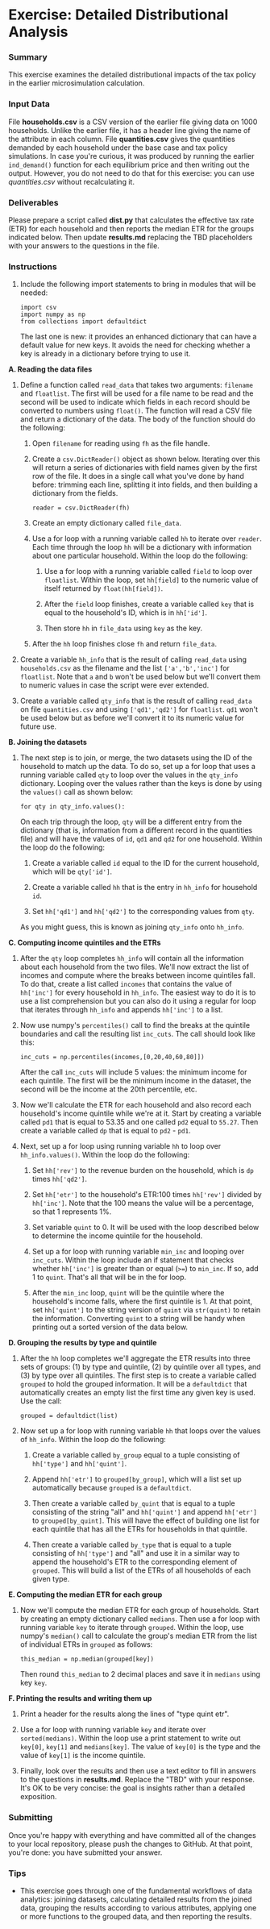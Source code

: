 # Exercise: Detailed Distributional Analysis

### Summary

This exercise examines the detailed distributional impacts of the tax
policy in the earlier microsimulation calculation.

### Input Data

File **households.csv** is a CSV version of the earlier file giving data 
on 1000 households. Unlike the earlier file, it has a header line giving
the name of the attribute in each column. File **quantities.csv** gives 
the quantities demanded by each household under the base case and tax policy 
simulations. In case you're curious, it was produced by running the earlier 
`ind_demand()` function for each equilibrium price and then writing out the 
output. However, you do not need to do that for this exercise: you can use
*quantities.csv* without recalculating it.

### Deliverables

Please prepare a script called **dist.py** that calculates the effective
tax rate (ETR) for each household and then reports the median ETR for 
the groups indicated below. Then update **results.md** replacing the 
TBD placeholders with your answers to the questions in the file.

### Instructions

1. Include the following import statements to bring in modules that will 
   be needed:
   ```
   import csv 
   import numpy as np 
   from collections import defaultdict
   ```
   The last one is new: it provides an enhanced dictionary that can have 
   a default value for new keys. It avoids the need for checking whether a 
   key is already in a dictionary before trying to use it.

**A. Reading the data files**

1. Define a function called `read_data` that takes two arguments: `filename`
   and `floatlist`. The first will be used for a file name to be read and 
   the second will be used to indicate which fields in each record should 
   be converted to numbers using `float()`. The function will read a CSV 
   file and return a dictionary of the data. The body of the function 
   should do the following:
   
   1. Open `filename` for reading using `fh` as the file handle.
   
   1. Create a `csv.DictReader()` object as shown below. Iterating over 
      this will return a series of dictionaries with field names 
      given by the first row of the file. It does in a single call what 
      you've done by hand before: trimming each line, splitting it into 
      fields, and then building a dictionary from the fields.
      ```
      reader = csv.DictReader(fh)
      ```
   1. Create an empty dictionary called `file_data`.
   
   1. Use a for loop with a running variable called `hh` to iterate
   over `reader`. Each time through the loop `hh` will be a dictionary with 
   information about one particular household. Within the loop do the 
   following:

       1. Use a for loop with a running variable called `field` to loop 
       over `floatlist`. Within the loop, set `hh[field]` to the 
       numeric value of itself returned by `float(hh[field])`.
   
       1. After the `field` loop finishes, create a variable called 
       `key` that is equal to the household's ID, which is in `hh['id']`.
       
       1. Then store `hh` in `file_data` using `key` as the key.
       
    1. After the `hh` loop finishes close `fh` and return `file_data`.
    
1. Create a variable `hh_info` that is the result of calling `read_data` 
   using `households.csv` as the filename and the list `['a','b','inc']` 
   for `floatlist`. Note that `a` and `b` won't be used below but we'll 
   convert them to numeric values in case the script were ever extended.
   
1. Create a variable called `qty_info` that is the result of calling 
   `read_data` on file `quantities.csv` and using `['qd1','qd2']` for 
   `floatlist`. `qd1` won't be used below but as before we'll convert it 
   to its numeric value for future use.

**B. Joining the datasets**
   
1. The next step is to join, or merge, the two datasets using the ID of the 
   household to match up the data. To do so, set up a for loop that uses a 
   running variable called `qty` to loop over the values in the `qty_info` 
   dictionary. Looping over the values rather than the keys is done by 
   using the `values()` call as shown below:
   ```
   for qty in qty_info.values():
   ```
   On each trip through the loop, `qty` will be a different entry from the 
   dictionary (that is, information from a different record in the quantities 
   file) and will have the values of `id`, `qd1` and `qd2` for one 
   household. Within the loop do the following:
   
    1. Create a variable called `id` equal to the ID for the current 
    household, which will be `qty['id']`.
       
    1. Create a variable called `hh` that is the entry in `hh_info`
    for household `id`.
       
    1. Set `hh['qd1']` and `hh['qd2']` to the corresponding values from
    `qty`.
    
    As you might guess, this is known as joining `qty_info` onto `hh_info`.

**C. Computing income quintiles and the ETRs**
       
1. After the `qty` loop completes `hh_info` will contain all the 
information about each household from the two files. We'll now extract the 
list of incomes and compute where the breaks between income quintiles fall. 
To do that, create a list called `incomes` that contains the value of 
`hh['inc']` for every household in `hh_info`. The easiest way to do it is 
to use a list comprehension but you can also do it using a regular for loop 
that iterates through `hh_info` and appends `hh['inc']` to a list.

1. Now use numpy's `percentiles()` call to find the breaks at the 
   quintile boundaries and call the resulting list `inc_cuts`. The call 
   should look like this:
   ```
   inc_cuts = np.percentiles(incomes,[0,20,40,60,80]])
   ```
   After the call `inc_cuts` will include 5 values: the minimum income for
   each quintile. The first will be the minimum income in the dataset, the 
   second will be the income at the 20th percentile, etc.    
   
1. Now we'll calculate the ETR for each household and also record 
   each household's income quintile while we're at it. Start by creating
   a variable called `pd1` that is equal to 53.35 and one called `pd2`
   equal to `55.27`. Then create a variable called `dp` that is equal to 
   `pd2` - `pd1`.
   
1. Next, set up a for loop using running variable `hh` to loop over
   `hh_info.values()`. Within the loop do the following:
   
   1. Set `hh['rev']` to the revenue burden on the household, which is `dp` 
   times `hh['qd2']`.
   
   1. Set `hh['etr']` to the household's ETR:100 times `hh['rev']` divided 
   by `hh['inc']`. Note that the 100 means the value will be a percentage, 
   so that 1 represents 1%.
   
   1. Set variable `quint` to 0. It will be used with the loop described 
   below to determine the income quintile for the household.
   
   1. Set up a for loop with running variable `min_inc` and looping over 
   `inc_cuts`. Within the loop include an if statement that checks whether
   `hh['inc']` is greater than or equal (`>=`) to `min_inc`. If so, add 1 
   to `quint`. That's all that will be in the for loop.
   
   1. After the `min_inc` loop, `quint` will be the quintile where the 
   household's income falls, where the first quintile is 1. At that point,
   set `hh['quint']` to the string version of `quint` via `str(quint)` to
   retain the information. Converting `quint` to a string will be handy 
   when printing out a sorted version of the data below.
   
**D. Grouping the results by type and quintile**

1. After the `hh` loop completes we'll aggregate the ETR results into three 
   sets of groups: (1) by type and quintile, (2) by quintile over all types,
   and (3) by type over all quintiles. The first step is to create a variable 
   called `grouped` to hold the grouped information. It will be a 
   `defaultdict` that automatically creates an empty list the first time 
   any given key is used. Use the call:
   ```
   grouped = defaultdict(list)
   ```
1. Now set up a for loop with running variable `hh` that loops over the
   values of `hh_info`. Within the loop do the following:
   
   1. Create a variable called `by_group` equal to a tuple consisting of 
   `hh['type']` and `hh['quint']`.
   
   1. Append `hh['etr']` to `grouped[by_group]`, which will a list set up
   automatically because `grouped` is a `defaultdict`.
   
   1. Then create a variable called `by_quint` that is equal to a tuple
   consisting of the string "all" and `hh['quint']` and append `hh['etr']`
   to `grouped[by_quint]`. This will have the effect of building one 
   list for each quintile that has all the ETRs for households in that 
   quintile.
   
   1. Then create a variable called `by_type` that is equal to a tuple
   consisting of `hh['type']` and "all" and use it in a similar way to
   append the household's ETR to the corresponding element of `grouped`.
   This will build a list of the ETRs of all households of each given type.

**E. Computing the median ETR for each group**

1. Now we'll compute the median ETR for each group of households. Start 
   by creating an empty dictionary called `medians`. Then use a for loop 
   with running variable `key` to iterate through `grouped`. Within the 
   loop, use numpy's `median()` call to calculate the group's median ETR
   from the list of individual ETRs in `grouped` as follows:
   ```
   this_median = np.median(grouped[key])
   ```
   Then round `this_median` to 2 decimal places and save it in `medians` 
   using key `key`.

**F. Printing the results and writing them up**

1. Print a header for the results along the lines of "type quint etr".

1. Use a for loop with running variable `key` and iterate over 
`sorted(medians)`. Within the loop use a print statement to write out 
`key[0]`, `key[1]` and `medians[key]`. The value of `key[0]` is the 
type and the value of `key[1]` is the income quintile.

1. Finally, look over the results and then use a text editor to fill 
in answers to the questions in **results.md**. Replace the "TBD" with 
your response. It's OK to be very concise: the goal is insights rather
than a detailed exposition.
   
### Submitting

Once you're happy with everything and have committed all of the changes to
your local repository, please push the changes to GitHub. At that point, 
you're done: you have submitted your answer.

### Tips

+ This exercise goes through one of the fundamental workflows of data 
analytics: joining datasets, calculating detailed results from the joined
data, grouping the results according to various attributes, applying one 
or more functions to the grouped data, and then reporting the results.